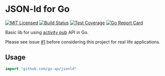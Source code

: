 # JSON-ld for Go

[![MIT Licensed](https://img.shields.io/github/license/go-ap/jsonld.svg)](https://raw.githubusercontent.com/go-ap/jsonld/master/LICENSE)
[![Build Status](https://builds.sr.ht/~mariusor/jsonld.svg)](https://builds.sr.ht/~mariusor/jsonld)
[![Test Coverage](https://codecov.io/gh/go-ap/jsonld/branch/master/graph/badge.svg)](https://codecov.io/gh/go-ap/jsonld)
[![Go Report Card](https://goreportcard.com/badge/github.com/go-ap/jsonld)](https://goreportcard.com/report/github.com/go-ap/jsonld)
<!--[![Codacy Badge](https://api.codacy.com/project/badge/Grade/29664f7ae6c643bca76700143e912cd3)](https://www.codacy.com/app/go-ap/jsonld/dashboard)-->

Basic lib for using [activity pub](https://www.w3.org/TR/activitypub/#Overview) API in Go.

Please see issue [#1](https://github.com/go-ap/activitypub.go/issues/1) before considering this project for real life applications.

## Usage

```go
import "github.com/go-ap/jsonld"
```
